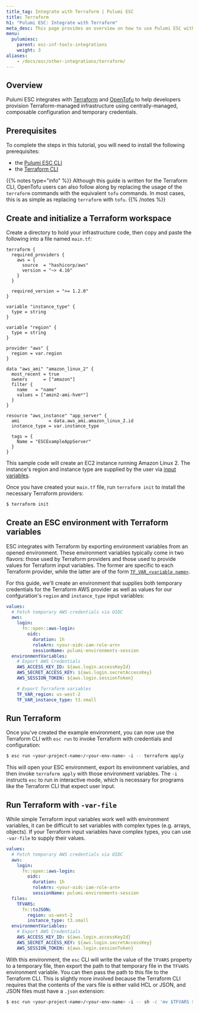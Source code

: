 ```yaml
---
title_tag: Integrate with Terraform | Pulumi ESC
title: Terraform
h1: "Pulumi ESC: Integrate with Terraform"
meta_desc: This page provides an overview on how to use Pulumi ESC with Terraform.
menu:
  pulumiesc:
    parent: esc-inf-tools-integrations
    weight: 3
aliases:
    - /docs/esc/other-integrations/terraform/
---
```


## Overview

Pulumi ESC integrates with [Terraform](https://www.terraform.io) and [OpenTofu](https://opentofu.org) to help developers provision Terraform-managed infrastructure using centrally-managed, composable configuration and temporary credentials.

## Prerequisites

To complete the steps in this tutorial, you will need to install the following prerequisites:

- the [Pulumi ESC CLI](/docs/esc-cli/)
- the [Terraform CLI](https://developer.hashicorp.com/terraform/install)

{{% notes type="info" %}}
Although this guide is written for the Terraform CLI, OpenTofu users can also follow along by replacing the usage of the `terraform` commands with the equivalent `tofu` commands. In most cases, this is as simple as replacing `terraform` with `tofu`.
{{% /notes %}}

## Create and initialize a Terraform workspace

Create a directory to hold your infrastructure code, then copy and paste the following into a file named `main.tf`:

```hcl
terraform {
  required_providers {
    aws = {
      source  = "hashicorp/aws"
      version = "~> 4.16"
    }
  }

  required_version = ">= 1.2.0"
}

variable "instance_type" {
  type = string
}

variable "region" {
  type = string
}

provider "aws" {
  region = var.region
}

data "aws_ami" "amazon_linux_2" {
  most_recent = true
  owners      = ["amazon"]
  filter {
    name   = "name"
    values = ["amzn2-ami-hvm*"]
  }
}

resource "aws_instance" "app_server" {
  ami           = data.aws_ami.amazon_linux_2.id
  instance_type = var.instance_type

  tags = {
    Name = "ESCExampleAppServer"
  }
}
```

This sample code will create an EC2 instance running Amazon Linux 2. The instance's region and instance type are supplied by the user via [input variables](https://developer.hashicorp.com/terraform/language/values/variables).

Once you have created your `main.tf` file, run `terraform init` to install the necessary Terraform providers:

```bash
$ terraform init
```

## Create an ESC environment with Terraform variables

ESC integrates with Terraform by exporting environment variables from an opened environment. These environment variables typically come in two flavors: those used by Terraform providers and those used to provide values for Terraform input variables. The former are specific to each Terraform provider, while the latter are of the form [`TF_VAR_<variable name>`](https://developer.hashicorp.com/terraform/language/values/variables#environment-variables).

For this guide, we'll create an environment that supplies both temporary credentials for the Terraform AWS provider as well as values for our confguration's `region` and `instance_type` input variables:

```yaml
values:
  # Fetch temporary AWS credentials via OIDC
  aws:
    login:
      fn::open::aws-login:
        oidc:
          duration: 1h
          roleArn: <your-oidc-iam-role-arn>
          sessionName: pulumi-environments-session
  environmentVariables:
    # Export AWS Credentials
    AWS_ACCESS_KEY_ID: ${aws.login.accessKeyId}
    AWS_SECRET_ACCESS_KEY: ${aws.login.secretAccessKey}
    AWS_SESSION_TOKEN: ${aws.login.sessionToken}

    # Export Terraform variables
    TF_VAR_region: us-west-2
    TF_VAR_instance_type: t3.small
```

## Run Terraform

Once you've created the example environment, you can now use the Terraform CLI with `esc run` to invoke Terraform with credentials and configuration:

```bash
$ esc run <your-project-name>/<your-env-name> -i -- terraform apply
```

This will open your ESC environment, export its environment variables, and then invoke `terraform apply` with those environment variables. The `-i` instructs `esc` to run in interactive mode, which is necessary for programs like the Terraform CLI that expect user input.

## Run Terraform with `-var-file`

While simple Terraform input variables work well with environment variables, it can be difficult to set variables with complex types (e.g. arrays, objects). If your Terraform input variables have complex types, you can use `-var-file` to supply their values.

```yaml
values:
  # Fetch temporary AWS credentials via OIDC
  aws:
    login:
      fn::open::aws-login:
        oidc:
          duration: 1h
          roleArn: <your-oidc-iam-role-arn>
          sessionName: pulumi-environments-session
  files:
    TFVARS:
      fn::toJSON:
        region: us-west-2
        instance_type: t3.small
  environmentVariables:
    # Export AWS Credentials
    AWS_ACCESS_KEY_ID: ${aws.login.accessKeyId}
    AWS_SECRET_ACCESS_KEY: ${aws.login.secretAccessKey}
    AWS_SESSION_TOKEN: ${aws.login.sessionToken}
```

With this environment, the `esc` CLI will write the value of the `TFVARS` property to a temporary file, then export the path to that temporary file in the `TFVARS` environment variable. You can then pass the path to this file to the Terraform CLI. This is slightly more involved because the Terraform CLI requires that the contents of the vars file is either valid HCL or JSON, and JSON files must have a `.json` extension:

```bash
$ esc run <your-project-name>/<your-env-name> -i -- sh -c 'mv $TFVARS $TFVARS.json && terraform apply -var-file=$TFVARS.json'
```
